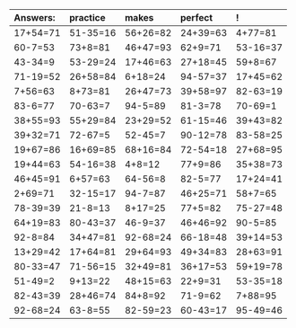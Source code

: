 | Answers: | practice | makes | perfect | ! |
| :--- | :--- | :--- | :--- | :--- |
| 17+54=71 | 51-35=16 | 56+26=82 | 24+39=63 | 4+77=81 | 
| 60-7=53 | 73+8=81 | 46+47=93 | 62+9=71 | 53-16=37 | 
| 43-34=9 | 53-29=24 | 17+46=63 | 27+18=45 | 59+8=67 | 
| 71-19=52 | 26+58=84 | 6+18=24 | 94-57=37 | 17+45=62 | 
| 7+56=63 | 8+73=81 | 26+47=73 | 39+58=97 | 82-63=19 | 
| 83-6=77 | 70-63=7 | 94-5=89 | 81-3=78 | 70-69=1 | 
| 38+55=93 | 55+29=84 | 23+29=52 | 61-15=46 | 39+43=82 | 
| 39+32=71 | 72-67=5 | 52-45=7 | 90-12=78 | 83-58=25 | 
| 19+67=86 | 16+69=85 | 68+16=84 | 72-54=18 | 27+68=95 | 
| 19+44=63 | 54-16=38 | 4+8=12 | 77+9=86 | 35+38=73 | 
| 46+45=91 | 6+57=63 | 64-56=8 | 82-5=77 | 17+24=41 | 
| 2+69=71 | 32-15=17 | 94-7=87 | 46+25=71 | 58+7=65 | 
| 78-39=39 | 21-8=13 | 8+17=25 | 77+5=82 | 75-27=48 | 
| 64+19=83 | 80-43=37 | 46-9=37 | 46+46=92 | 90-5=85 | 
| 92-8=84 | 34+47=81 | 92-68=24 | 66-18=48 | 39+14=53 | 
| 13+29=42 | 17+64=81 | 29+64=93 | 49+34=83 | 28+63=91 | 
| 80-33=47 | 71-56=15 | 32+49=81 | 36+17=53 | 59+19=78 | 
| 51-49=2 | 9+13=22 | 48+15=63 | 22+9=31 | 53-35=18 | 
| 82-43=39 | 28+46=74 | 84+8=92 | 71-9=62 | 7+88=95 | 
| 92-68=24 | 63-8=55 | 82-59=23 | 60-43=17 | 95-49=46 | 
